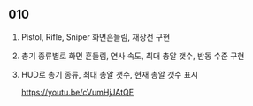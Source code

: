 ## 010

1. Pistol, Rifle, Sniper 화면흔들림, 재장전 구현
2. 총기 종류별로 화면 흔들림, 연사 속도, 최대 총알 갯수, 반동 수준 구현
3. HUD로 총기 종류, 최대 총알 갯수, 현재 총알 갯수 표시

    https://youtu.be/cVumHjJAtQE
